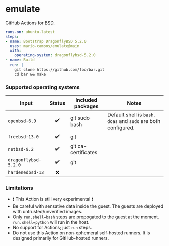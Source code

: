 # emulate

GitHub Actions for BSD.

```yaml
runs-on: ubuntu-latest
steps:
- name: Bootstrap DragonflyBSD 5.2.0
  uses: mario-campos/emulate@main
  with:
    operating-system: dragonflybsd-5.2.0
- name: Build
  run: |
    git clone https://github.com/foo/bar.git
    cd bar && make
```

### Supported operating systems

| Input                | Status             | Included packages   | Notes |
| -------------------- | :----------------: | ------------------- | ----- |
| `openbsd-6.9`        | :heavy_check_mark: | git sudo bash       | Default shell is `bash`. `doas` and `sudo` are both configured. |
| `freebsd-13.0`       | :heavy_check_mark: | git                 |       |
| `netbsd-9.2`         | :heavy_check_mark: | git ca-certificates |       |
| `dragonflybsd-5.2.0` | :heavy_check_mark: | git                 |       |
| `hardenedbsd-13`     | :x:                |||

### Limitations
- :heavy_exclamation_mark: This Action is still very experimental :heavy_exclamation_mark:
- Be careful with sensative data inside the guest. The guests are deployed with untrusted/unverified images.
- Only `run.shell=bash` steps are propogated to the guest at the moment. `run.shell=python` will run in the host.
- No support for Actions; just `run` steps.
- Do not use this Action on non-ephemeral self-hosted runners. It is designed primarily for GitHub-hosted runners.

